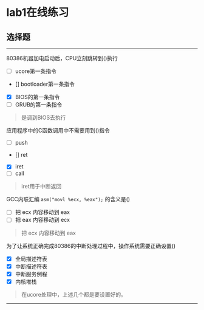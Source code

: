 # lab1在线练习

## 选择题

---

80386机器加电启动后，CPU立刻跳转到()执行

- [ ] ucore第一条指令
- [] bootloader第一条指令
- [x] BIOS的第一条指令
- [ ] GRUB的第一条指令

> 是调到BIOS去执行

应用程序中的C函数调用中不需要用到()指令

- [ ] push
- [] ret
- [x]  iret
- [ ] call

>  iret用于中断返回

GCC内联汇编 `asm("movl %ecx, %eax");` 的含义是()

- [ ] 把 ecx 内容移动到 eax 
- [ ] 把 eax 内容移动到 ecx 

> 把 ecx 内容移动到 eax 

为了让系统正确完成80386的中断处理过程中，操作系统需要正确设置()
- [x] 全局描述符表
- [x] 中断描述符表
- [x] 中断服务例程
- [x] 内核堆栈

>在ucore处理中，上述几个都是要设置好的。

---
